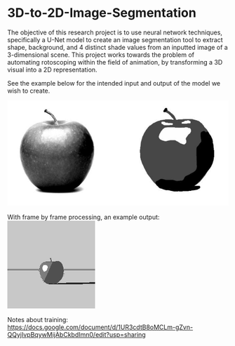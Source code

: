 # 3D-to-2D-Image-Segmentation

The objective of this research project is to use neural network techniques, specifically a U-Net
model to create an image segmentation tool to extract shape, background, and 4 distinct shade
values from an inputted image of a 3-dimensional scene. This project works towards the problem of
automating rotoscoping within the field of animation, by transforming a 3D visual into a 2D
representation.

See the example below for the intended input and output of the model we wish to
create.

![Example Image](example.png "Example")

With frame by frame processing, an example output:
![Example Image](example_Shape6.gif "Example")


Notes about training: https://docs.google.com/document/d/1UR3cdtB8oMCLm-gZvn-QQyjIvpBqywMijAbCkbdImn0/edit?usp=sharing
